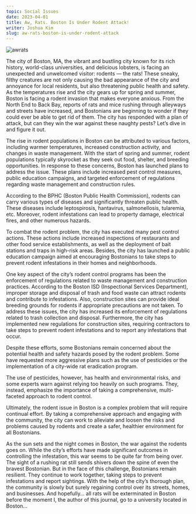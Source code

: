 ```yaml
---
topic: Social Issues
date: 2023-04-01
title: Aw, Rats. Boston Is Under Rodent Attack!
writer: Joshua Kim
slug: aw-rats-boston-is-under-rodent-attack
---
```

![awrats](../images/articles/awrats)

The city of Boston, MA, the vibrant and bustling city known for its rich history, world-class universities, and delicious lobsters, is facing an unexpected and unwelcomed visitor: rodents — the rats! These sneaky, filthy creatures are not only causing the bad appearance of the city and annoyance for local residents,  but also threatening public health and safety. As the temperatures rise and the city gears up for spring and summer, Boston is facing a rodent invasion that makes everyone anxious. From the North End to Back Bay, reports of rats and mice rushing through alleyways and streets have increased, and Bostonians are beginning to wonder if they could ever be able to get rid of them. The city has responded with a plan of attack, but can they win the war against these naughty pests? Let’s dive in and figure it out.

The rise in rodent populations in Boston can be attributed to various factors, including warmer temperatures, increased construction activity, and changes in waste management. With the start of spring and summer, rodent populations typically skyrocket as they seek out food, shelter, and breeding opportunities. In response to these concerns, Boston has launched plans to address the issue. These plans include increased pest control measures, public education campaigns, and targeted enforcement of regulations regarding waste management and construction rules.

According to the BPHC (Boston Public Health Commission), rodents can carry various types of diseases and significantly threaten public health. These diseases include leptospirosis, hantavirus, salmonellosis, tularemia, etc. Moreover, rodent infestations can lead to property damage, electrical fires, and other numerous hazards.

To combat the rodent problem, the city has executed many pest control actions. These actions include increased inspections of restaurants and other food service establishments, as well as the deployment of bait stations and traps in high-risk areas. Besides, the city has launched a public education campaign aimed at encouraging Bostonians to take steps to prevent rodent infestations in their homes and neighborhoods.

One key aspect of the city’s rodent control programs has been the enforcement of regulations related to waste management and construction practices. According to the Boston ISD (Inspectional Services Department), improper storage and disposal of trash and food waste can attract rodents and contribute to infestations. Also, construction sites can provide ideal breeding grounds for rodents if appropriate precautions are not taken. To address these issues, the city has increased its enforcement of regulations related to trash collection and disposal. Furthermore, the city has implemented new regulations for construction sites, requiring contractors to take steps to prevent rodent infestations and to report any infestations that occur.

Despite these efforts, some Bostonians remain concerned about the potential health and safety hazards posed by the rodent problem. Some have requested more aggressive plans such as the use of pesticides or the implementation of a city-wide rat eradication program.

The use of pesticides, however, has health and environmental risks, and some experts warn against relying too heavily on such programs. They, instead, emphasize the importance of taking a comprehensive, multi-faceted approach to rodent control.

Ultimately, the rodent issue in Boston is a complex problem that will require continual effort. By taking a comprehensive approach and engaging with the community, the city can work to alleviate and loosen the risks and problems caused by rodents and create a safer, healthier environment for all Bostonians.

As the sun sets and the night comes in Boston, the war against the rodents goes on. While the city’s efforts have made significant outcomes in controlling the infestation, this war seems to be quite far from being over. The sight of a rushing rat still sends shivers down the spine of even the bravest Bostonian. But in the face of this challenge, Bostonians remain resilient. They continue to work together, taking steps to prevent infestations and report sightings. With the help of the city’s thorough plan, the community is slowly but surely regaining control over its streets, homes, and businesses. And hopefully… all rats will be exterminated in Boston before the moment I, the author of this journal, go to a university located in Boston...
